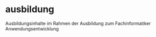 # ausbildung
Ausbildungsinhalte im Rahmen der Ausbildung zum Fachinformatiker Anwendungsentwicklung
